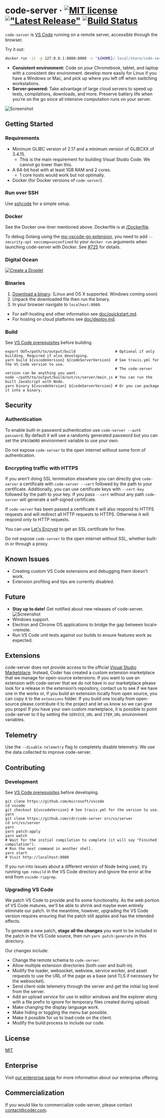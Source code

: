 # code-server &middot; [![MIT license](https://img.shields.io/badge/license-MIT-blue.svg)](https://github.com/cdr/code-server/blob/master/LICENSE) [!["Latest Release"](https://img.shields.io/github/release/cdr/code-server.svg)](https://github.com/cdr/code-server/releases/latest) [![Build Status](https://img.shields.io/travis/com/cdr/code-server/master)](https://github.com/cdr/code-server)

`code-server` is [VS Code](https://github.com/Microsoft/vscode) running on a
remote server, accessible through the browser.

Try it out:

```bash
docker run -it -p 127.0.0.1:8080:8080 -v "${HOME}/.local/share/code-server:/home/coder/.local/share/code-server" -v "$PWD:/home/coder/project" codercom/code-server:v2
```

- **Consistent environment:** Code on your Chromebook, tablet, and laptop with a
  consistent dev environment. develop more easily for Linux if you have a
  Windows or Mac, and pick up where you left off when switching workstations.
- **Server-powered:** Take advantage of large cloud servers to speed up tests,
  compilations, downloads, and more. Preserve battery life when you're on the go
  since all intensive computation runs on your server.

![Screenshot](/doc/assets/ide.gif)

## Getting Started

### Requirements

- Minimum GLIBC version of 2.17 and a minimum version of GLIBCXX of 3.4.15.
  - This is the main requirement for building Visual Studio Code. We cannot go lower than this.
- A 64-bit host with at least 1GB RAM and 2 cores.
  - 1 core hosts would work but not optimally.
- Docker (for Docker versions of `code-server`).

### Run over SSH

Use [sshcode](https://github.com/codercom/sshcode) for a simple setup.

### Docker

See the Docker one-liner mentioned above. Dockerfile is at [/Dockerfile](/Dockerfile).

To debug Golang using the
[ms-vscode-go extension](https://marketplace.visualstudio.com/items?itemName=ms-vscode.Go),
you need to add `--security-opt seccomp=unconfined` to your `docker run`
arguments when launching code-server with Docker. See
[#725](https://github.com/cdr/code-server/issues/725) for details.

### Digital Ocean

[![Create a Droplet](./doc/assets/droplet.svg)](https://marketplace.digitalocean.com/apps/code-server?action=deploy)

### Binaries

1. [Download a binary](https://github.com/cdr/code-server/releases). (Linux and
   OS X supported. Windows coming soon)
2. Unpack the downloaded file then run the binary.
3. In your browser navigate to `localhost:8080`.

- For self-hosting and other information see [doc/quickstart.md](doc/quickstart.md).
- For hosting on cloud platforms see [doc/deploy.md](doc/deploy.md).

### Build

See
[VS Code prerequisites](https://github.com/Microsoft/vscode/wiki/How-to-Contribute#prerequisites)
before building.

```shell
export OUT=/path/to/output/build                  # Optional if only building. Required if also developing.
yarn build ${vscodeVersion} ${codeServerVersion}  # See travis.yml for the VS Code version to use.
                                                  # The code-server version can be anything you want.
node ~/path/to/output/build/out/vs/server/main.js # You can run the built JavaScript with Node.
yarn binary ${vscodeVersion} ${codeServerVersion} # Or you can package it into a binary.
```

## Security

### Authentication
To enable built-in password authentication use `code-server --auth password`. By
default it will use a randomly generated password but you can set the
`$PASSWORD` environment variable to use your own.

Do not expose `code-server` to the open internet without some form of
authentication.

### Encrypting traffic with HTTPS
If you aren't doing SSL termination elsewhere you can directly give
`code-server` a certificate with `code-server --cert` followed by the path to
your certificate. Additionally, you can use certificate keys with `--cert-key`
followed by the path to your key. If you pass `--cert` without any path
`code-server` will generate a self-signed certificate.

If `code-server` has been passed a certificate it will also respond to HTTPS
requests and will redirect all HTTP requests to HTTPS. Otherwise it will respond
only to HTTP requests.

You can use [Let's Encrypt](https://letsencrypt.org/) to get an SSL certificate
for free.

Do not expose `code-server` to the open internet without SSL, whether built-in
or through a proxy.

## Known Issues

- Creating custom VS Code extensions and debugging them doesn't work.
- Extension profiling and tips are currently disabled.

## Future

- **Stay up to date!** Get notified about new releases of code-server.
  ![Screenshot](/doc/assets/release.gif)
- Windows support.
- Electron and Chrome OS applications to bridge the gap between local<->remote.
- Run VS Code unit tests against our builds to ensure features work as expected.

## Extensions

code-server does not provide access to the official
[Visual Studio Marketplace](https://marketplace.visualstudio.com/vscode). Instead,
Coder has created a custom extension marketplace that we manage for open-source
extensions. If you want to use an extension with code-server that we do not have
in our marketplace please look for a release in the extension’s repository,
contact us to see if we have one in the works or, if you build an extension
locally from open source, you can copy it to the `extensions` folder. If you
build one locally from open-source please contribute it to the project and let
us know so we can give you props! If you have your own custom marketplace, it is
possible to point code-server to it by setting the `SERVICE_URL` and `ITEM_URL`
environment variables.

## Telemetry

Use the `--disable-telemetry` flag to completely disable telemetry. We use the
data collected to improve code-server.

## Contributing

### Development

See
[VS Code prerequisites](https://github.com/Microsoft/vscode/wiki/How-to-Contribute#prerequisites)
before developing.

```shell
git clone https://github.com/microsoft/vscode
cd vscode
git checkout ${vscodeVersion} # See travis.yml for the version to use.
yarn
git clone https://github.com/cdr/code-server src/vs/server
cd src/vs/server
yarn
yarn patch:apply
yarn watch
# Wait for the initial compilation to complete (it will say "Finished compilation").
# Run the next command in another shell.
yarn start
# Visit http://localhost:8080
```

If you run into issues about a different version of Node being used, try running
`npm rebuild` in the VS Code directory and ignore the error at the end from
`vscode-ripgrep`.

### Upgrading VS Code

We patch VS Code to provide and fix some functionality. As the web portion of VS
Code matures, we'll be able to shrink and maybe even entirely eliminate our
patch. In the meantime, however, upgrading the VS Code version requires ensuring
that the patch still applies and has the intended effects.

To generate a new patch, **stage all the changes** you want to be included in
the patch in the VS Code source, then run `yarn patch:generate` in this
directory.

Our changes include:

- Change the remote schema to `code-server`.
- Allow multiple extension directories (both user and built-in).
- Modify the loader, websocket, webview, service worker, and asset requests to
  use the URL of the page as a base (and TLS if necessary for the websocket).
- Send client-side telemetry through the server and get the initial log level
  from the server.
- Add an upload service for use in editor windows and the explorer along with a
  file prefix to ignore for temporary files created during upload.
- Make changing the display language work.
- Make hiding or toggling the menu bar possible.
- Make it possible for us to load code on the client.
- Modify the build process to include our code.

## License

[MIT](LICENSE)

## Enterprise

Visit [our enterprise page](https://coder.com/enterprise) for more information
about our enterprise offering.

## Commercialization

If you would like to commercialize code-server, please contact
contact@coder.com.
